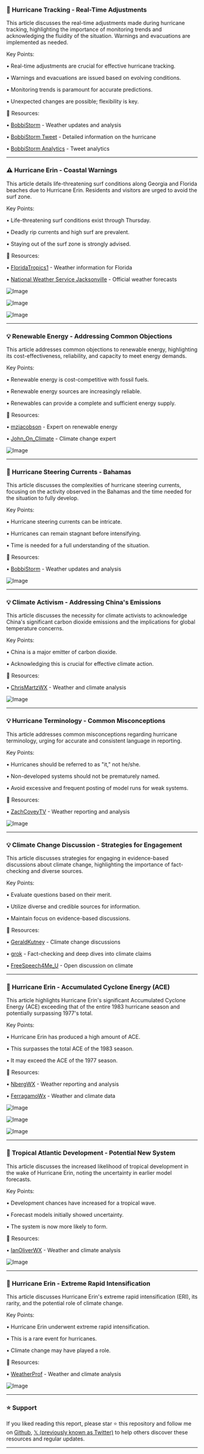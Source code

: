 ### 🤖 Hurricane Tracking - Real-Time Adjustments

This article discusses the real-time adjustments made during hurricane tracking, highlighting the importance of monitoring trends and acknowledging the fluidity of the situation.  Warnings and evacuations are implemented as needed.

Key Points:

• Real-time adjustments are crucial for effective hurricane tracking.


• Warnings and evacuations are issued based on evolving conditions.


• Monitoring trends is paramount for accurate predictions.


• Unexpected changes are possible; flexibility is key.


🔗 Resources:

• [BobbiStorm](https://x.com/BobbiStorm) - Weather updates and analysis


• [BobbiStorm Tweet](https://x.com/BobbiStorm/status/1957644203095478661) - Detailed information on the hurricane


• [BobbiStorm Analytics](https://x.com/BobbiStorm/status/1957644203095478661/analytics) - Tweet analytics



---

### ⚠️ Hurricane Erin - Coastal Warnings

This article details life-threatening surf conditions along Georgia and Florida beaches due to Hurricane Erin.  Residents and visitors are urged to avoid the surf zone.

Key Points:

• Life-threatening surf conditions exist through Thursday.


• Deadly rip currents and high surf are prevalent.


• Staying out of the surf zone is strongly advised.



🔗 Resources:

• [FloridaTropics1](https://x.com/FloridaTropics1) - Weather information for Florida


• [National Weather Service Jacksonville](https://x.com/NWSJacksonville) - Official weather forecasts


![Image](https://pbs.twimg.com/media/GyrwF6jXcAIJF2M?format=jpg&name=small)


![Image](https://pbs.twimg.com/media/GyrthD8XgAIU1lh?format=png&name=240x240)


![Image](https://pbs.twimg.com/media/GyrvL9PXEAMnUT0?format=png&name=240x240)


---

### 💡 Renewable Energy - Addressing Common Objections

This article addresses common objections to renewable energy, highlighting its cost-effectiveness, reliability, and capacity to meet energy demands.

Key Points:

• Renewable energy is cost-competitive with fossil fuels.


• Renewable energy sources are increasingly reliable.


• Renewables can provide a complete and sufficient energy supply.



🔗 Resources:

• [mzjacobson](https://x.com/mzjacobson) - Expert on renewable energy


• [John_On_Climate](https://x.com/John_On_Climate) - Climate change expert


![Image](https://pbs.twimg.com/media/GypN749bsAAtd1N?format=jpg&name=small)


---

### 🤖 Hurricane Steering Currents - Bahamas

This article discusses the complexities of hurricane steering currents, focusing on the activity observed in the Bahamas and the time needed for the situation to fully develop.

Key Points:

• Hurricane steering currents can be intricate.


•  Hurricanes can remain stagnant before intensifying.


• Time is needed for a full understanding of the situation.



🔗 Resources:

• [BobbiStorm](https://x.com/BobbiStorm) - Weather updates and analysis


![Image](https://pbs.twimg.com/tweet_video_thumb/GyrmOGRXgAQEn_g.jpg)


---

### 💡 Climate Activism - Addressing China's Emissions

This article discusses the necessity for climate activists to acknowledge China's significant carbon dioxide emissions and the implications for global temperature concerns.

Key Points:

• China is a major emitter of carbon dioxide.


•  Acknowledging this is crucial for effective climate action.



🔗 Resources:

• [ChrisMartzWX](https://x.com/ChrisMartzWX) - Weather and climate analysis


![Image](https://pbs.twimg.com/amplify_video_thumb/1957614602901938176/img/dkMaZnLYijNTVgWA.jpg)


---

### 💡 Hurricane Terminology - Common Misconceptions

This article addresses common misconceptions regarding hurricane terminology, urging for accurate and consistent language in reporting.

Key Points:

• Hurricanes should be referred to as "it," not he/she.


•  Non-developed systems should not be prematurely named.


•  Avoid excessive and frequent posting of model runs for weak systems.



🔗 Resources:

• [ZachCoveyTV](https://x.com/ZachCoveyTV) - Weather reporting and analysis


![Image](https://pbs.twimg.com/tweet_video_thumb/GyoDdtNXsAAqQ3R.jpg)


---

### 💡 Climate Change Discussion - Strategies for Engagement

This article discusses strategies for engaging in evidence-based discussions about climate change, highlighting the importance of fact-checking and diverse sources.

Key Points:

• Evaluate questions based on their merit.


•  Utilize diverse and credible sources for information.


•  Maintain focus on evidence-based discussions.



🔗 Resources:

• [GeraldKutney](https://x.com/GeraldKutney) - Climate change discussions


• [grok](https://x.com/grok) - Fact-checking and deep dives into climate claims


• [FreeSpeech4Me_U](https://x.com/FreeSpeech4Me_U) - Open discussion on climate


---

### 🤖 Hurricane Erin - Accumulated Cyclone Energy (ACE)

This article highlights Hurricane Erin's significant Accumulated Cyclone Energy (ACE) exceeding that of the entire 1983 hurricane season and potentially surpassing 1977's total.

Key Points:

• Hurricane Erin has produced a high amount of ACE.


• This surpasses the total ACE of the 1983 season.


• It may exceed the ACE of the 1977 season.



🔗 Resources:

• [NbergWX](https://x.com/NbergWX) - Weather reporting and analysis


• [FerragamoWx](https://x.com/FerragamoWx) - Weather and climate data


![Image](https://pbs.twimg.com/media/GyqwkiyW0AIjuWG?format=jpg&name=small)


![Image](https://pbs.twimg.com/media/GyqwkiwWAAYqZko?format=jpg&name=360x360)


![Image](https://pbs.twimg.com/media/Gyqwki0WUAAd6WN?format=jpg&name=360x360)


---

### 🤖 Tropical Atlantic Development - Potential New System

This article discusses the increased likelihood of tropical development in the wake of Hurricane Erin, noting the uncertainty in earlier model forecasts.

Key Points:

• Development chances have increased for a tropical wave.


• Forecast models initially showed uncertainty.


• The system is now more likely to form.


🔗 Resources:

• [IanOliverWX](https://x.com/IanOliverWX) - Weather and climate analysis


![Image](https://pbs.twimg.com/media/GyqrOouW4AAnXhl?format=jpg&name=small)


---

### 🤖 Hurricane Erin - Extreme Rapid Intensification

This article discusses Hurricane Erin's extreme rapid intensification (ERI), its rarity, and the potential role of climate change.

Key Points:

• Hurricane Erin underwent extreme rapid intensification.


• This is a rare event for hurricanes.


• Climate change may have played a role.


🔗 Resources:

• [WeatherProf](https://x.com/WeatherProf) - Weather and climate analysis


![Image](https://pbs.twimg.com/media/GyqpdGzWEAAUOKc?format=jpg&name=small)


---

### ⭐️ Support

If you liked reading this report, please star ⭐️ this repository and follow me on [Github](https://github.com/Drix10), [𝕏 (previously known as Twitter)](https://x.com/DRIX_10_) to help others discover these resources and regular updates.

---